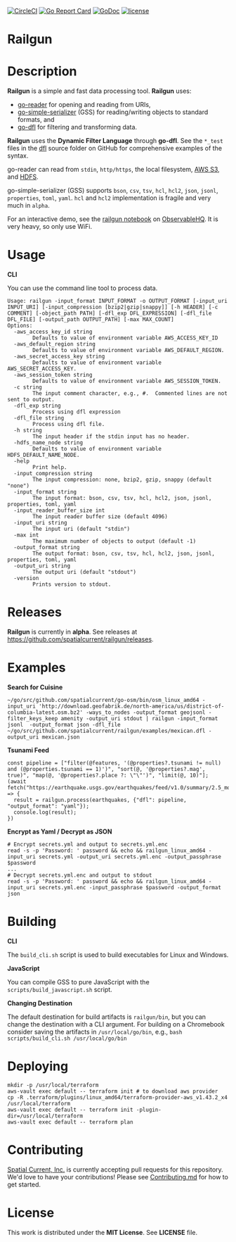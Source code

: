 [![CircleCI](https://circleci.com/gh/spatialcurrent/railgun/tree/master.svg?style=svg)](https://circleci.com/gh/spatialcurrent/railgun/tree/master) [![Go Report Card](https://goreportcard.com/badge/spatialcurrent/railgun)](https://goreportcard.com/report/spatialcurrent/railgun)  [![GoDoc](https://godoc.org/github.com/spatialcurrent/railgun?status.svg)](https://godoc.org/github.com/spatialcurrent/railgun) [![license](http://img.shields.io/badge/license-MIT-red.svg?style=flat)](https://github.com/spatialcurrent/railgun/blob/master/LICENSE)

# Railgun

# Description

**Railgun** is a simple and fast data processing tool.  **Railgun** uses:
- [go-reader](https://github.com/spatialcurrent/go-reader) for opening and reading from URIs,
- [go-simple-serializer](https://github.com/spatialcurrent/go-simple-serializer) (GSS) for reading/writing objects to standard formats, and
- [go-dfl](https://github.com/spatialcurrent/go-dfl) for filtering and transforming data.

**Railgun** uses the **Dynamic Filter Language** through **go-dfl**.  See the `*_test` files in the [dfl](https://github.com/spatialcurrent/go-dfl/tree/master/dfl) source folder on GitHub for comprehensive examples of the syntax.

go-reader can read from `stdin`, `http/https`, the local filesystem, [AWS S3](https://aws.amazon.com/s3/), and [HDFS](https://hortonworks.com/apache/hdfs/).

go-simple-serializer (GSS) supports `bson`, `csv`, `tsv`, `hcl`, `hcl2`, `json`, `jsonl`, `properties`, `toml`, `yaml`.  `hcl` and `hcl2` implementation is fragile and very much in `alpha`.

For an interactive demo, see the [railgun notebook](https://beta.observablehq.com/@pjdufour/railgun) on [ObservableHQ](http://observablehq.com). It is very heavy, so only use WiFi.

# Usage

**CLI**

You can use the command line tool to process data.

```
Usage: railgun -input_format INPUT_FORMAT -o OUTPUT_FORMAT [-input_uri INPUT_URI] [-input_compression [bzip2|gzip|snappy]] [-h HEADER] [-c COMMENT] [-object_path PATH] [-dfl_exp DFL_EXPRESSION] [-dfl_file DFL_FILE] [-output_path OUTPUT_PATH] [-max MAX_COUNT]
Options:
  -aws_access_key_id string
    	Defaults to value of environment variable AWS_ACCESS_KEY_ID
  -aws_default_region string
    	Defaults to value of environment variable AWS_DEFAULT_REGION.
  -aws_secret_access_key string
    	Defaults to value of environment variable AWS_SECRET_ACCESS_KEY.
  -aws_session_token string
    	Defaults to value of environment variable AWS_SESSION_TOKEN.
  -c string
    	The input comment character, e.g., #.  Commented lines are not sent to output.
  -dfl_exp string
    	Process using dfl expression
  -dfl_file string
    	Process using dfl file.
  -h string
    	The input header if the stdin input has no header.
  -hdfs_name_node string
    	Defaults to value of environment variable HDFS_DEFAULT_NAME_NODE.
  -help
    	Print help.
  -input_compression string
    	The input compression: none, bzip2, gzip, snappy (default "none")
  -input_format string
    	The input format: bson, csv, tsv, hcl, hcl2, json, jsonl, properties, toml, yaml
  -input_reader_buffer_size int
    	The input reader buffer size (default 4096)
  -input_uri string
    	The input uri (default "stdin")
  -max int
    	The maximum number of objects to output (default -1)
  -output_format string
    	The output format: bson, csv, tsv, hcl, hcl2, json, jsonl, properties, toml, yaml
  -output_uri string
    	The output uri (default "stdout")
  -version
    	Prints version to stdout.
```

# Releases

**Railgun** is currently in **alpha**.  See releases at https://github.com/spatialcurrent/railgun/releases.

# Examples

**Search for Cuisine**

```
~/go/src/github.com/spatialcurrent/go-osm/bin/osm_linux_amd64 -input_uri 'http://download.geofabrik.de/north-america/us/district-of-columbia-latest.osm.bz2' -ways_to_nodes -output_format geojsonl -filter_keys_keep amenity -output_uri stdout | railgun -input_format jsonl  -output_format json -dfl_file ~/go/src/github.com/spatialcurrent/railgun/examples/mexican.dfl -output_uri mexican.json
```

**Tsunami Feed**

```
const pipeline = ["filter(@features, '(@properties?.tsunami != null) and (@properties.tsunami == 1)')", "sort(@, '@properties?.mag', true)", "map(@, '@properties?.place ?: \"\"')", "limit(@, 10)"];
(await fetch("https://earthquake.usgs.gov/earthquakes/feed/v1.0/summary/2.5_month.geojson")).json().then(earthquakes => {
  result = railgun.process(earthquakes, {"dfl": pipeline, "output_format": "yaml"});
  console.log(result);
})
```

**Encrypt as Yaml / Decrypt as JSON**

```
# Encrypt secrets.yml and output to secrets.yml.enc
read -s -p 'Password: ' password && echo && railgun_linux_amd64 -input_uri secrets.yml -output_uri secrets.yml.enc -output_passphrase $password
...
# Decrypt secrets.yml.enc and output to stdout
read -s -p 'Password: ' password && echo && railgun_linux_amd64 -input_uri secrets.yml.enc -input_passphrase $password -output_format json
```

# Building

**CLI**

The `build_cli.sh` script is used to build executables for Linux and Windows.

**JavaScript**

You can compile GSS to pure JavaScript with the `scripts/build_javascript.sh` script.

**Changing Destination**

The default destination for build artifacts is `railgun/bin`, but you can change the destination with a CLI argument.  For building on a Chromebook consider saving the artifacts in `/usr/local/go/bin`, e.g., `bash scripts/build_cli.sh /usr/local/go/bin`

# Deploying

```
mkdir -p /usr/local/terraform
aws-vault exec default -- terraform init # to download aws provider
cp -R .terraform/plugins/linux_amd64/terraform-provider-aws_v1.43.2_x4 /usr/local/terraform
aws-vault exec default -- terraform init -plugin-dir=/usr/local/terraform
aws-vault exec default -- terraform plan
```

# Contributing

[Spatial Current, Inc.](https://spatialcurrent.io) is currently accepting pull requests for this repository.  We'd love to have your contributions!  Please see [Contributing.md](https://github.com/spatialcurrent/railgun/blob/master/CONTRIBUTING.md) for how to get started.

# License

This work is distributed under the **MIT License**.  See **LICENSE** file.
